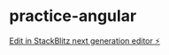 # practice-angular

[Edit in StackBlitz next generation editor ⚡️](https://stackblitz.com/~/github.com/LMDev024/practice-angular)